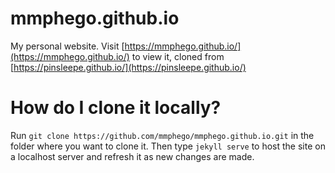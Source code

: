 mmphego.github.io
=================

My personal website. Visit [https://mmphego.github.io/](https://mmphego.github.io/) to view it, cloned from [https://pinsleepe.github.io/](https://pinsleepe.github.io/)

# How do I clone it locally?

Run `git clone https://github.com/mmphego/mmphego.github.io.git` in the folder where you want to clone it. Then type `jekyll serve` to host the site on a localhost server and refresh it as new changes are made.
